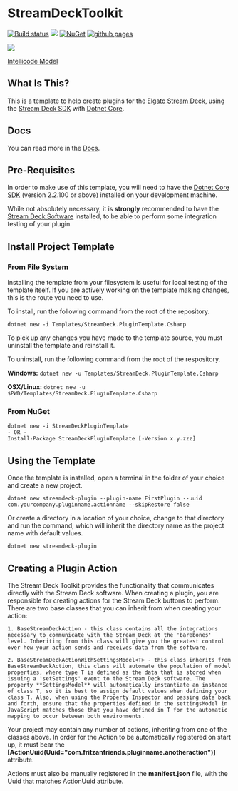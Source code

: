 # StreamDeckToolkit

[![Build status](https://dev.azure.com/FritzAndFriends/StreamDeckTools/_apis/build/status/StreamDeckTools-CI)](https://dev.azure.com/FritzAndFriends/StreamDeckTools/_build/latest?definitionId=8)  ![](https://vsrm.dev.azure.com/FritzAndFriends/_apis/public/Release/badge/00a6d40c-eb0d-4aa8-a405-d13d03317ca9/1/1)  [![NuGet](https://img.shields.io/nuget/v/StreamDeckLib.svg)](https://www.nuget.org/packages/StreamDeckLib/)
[![github pages](https://github.com/FritzAndFriends/StreamDeckToolkit/workflows/github%20pages/badge.svg)](https://github.com/FritzAndFriends/StreamDeckToolkit/actions?query=workflow%3A%22github+pages%22)

![](https://img.shields.io/azure-devops/tests/FritzAndFriends/StreamDeckTools/8/dev.svg)

[Intellicode Model](https://prod.intellicode.vsengsaas.visualstudio.com/get?m=409A792BE4F74201806A848409B2984D)

## What Is This?

This is a template to help create plugins for the [Elgato Stream Deck][Stream Deck], using the [Stream Deck SDK][] with [Dotnet Core][].

## Docs

You can read more in the [Docs](https://FritzAndFriends.github.io/StreamDeckToolkit/).

## Pre-Requisites

In order to make use of this template, you will need to have the [Dotnet Core SDK][] (version 2.2.100 or above) installed on your development machine.

While not absolutely necessary, it is **strongly** recommended to have the [Stream Deck Software][] installed, to be able to perform some integration testing of your plugin.

## Install Project Template

### From File System

Installing the template from your filesystem is useful for local testing of the template itself. If you are actively working on the template making changes, this is the route you need to use.

To install, run the following command from the root of the repository.

    dotnet new -i Templates/StreamDeck.PluginTemplate.Csharp

To pick up any changes you have made to the template source, you must uninstall the template and reinstall it.

To uninstall, run the following command from the root of the respository.

**Windows:**  `dotnet new -u Templates/StreamDeck.PluginTemplate.Csharp`

**OSX/Linux:** `dotnet new -u $PWD/Templates/StreamDeck.PluginTemplate.Csharp`

### From NuGet

    dotnet new -i StreamDeckPluginTemplate
    - OR -
    Install-Package StreamDeckPluginTemplate [-Version x.y.zzz]

## Using the Template

Once the template is installed, open a terminal in the folder of your choice and create a new project.

    dotnet new streamdeck-plugin --plugin-name FirstPlugin --uuid com.yourcompany.pluginname.actionname --skipRestore false

Or create a directory in a location of your choice, change to that directory and run the command, which will inherit the directory name as the project name with default values.

    dotnet new streamdeck-plugin

## Creating a Plugin Action
The Stream Deck Toolkit provides the functionality that communicates directly with the Stream Deck software. When creating a plugin, you are responsible for creating actions for the Stream Deck buttons to perform. There are two base classes that you can inherit from when creating your action:

    1. BaseStreamDeckAction - this class contains all the integrations necessary to communicate with the Stream Deck at the 'barebones' level. Inheriting from this class will give you the greatest control over how your action sends and receives data from the software.

    2. BaseStreamDeckActionWithSettingsModel<T> - this class inherits from BaseStreamDeckAction, this class will automate the population of model properties, where type T is defined as the data that is stored when issuing a 'setSettings' event to the Stream Deck software. The property **SettingsModel** will automatically instantiate an instance of class T, so it is best to assign default values when defining your class T. Also, when using the Property Inspector and passing data back and forth, ensure that the properties defined in the settingsModel in JavaScript matches those that you have defined in T for the automatic mapping to occur between both environments.

Your project may contain any number of actions, inheriting from one of the classes above. In order for the Action to be automatically registered on start up, it must bear the **[ActionUuid(Uuid="com.fritzanfriends.pluginname.anotheraction")]** attribute.

Actions must also be manually registered in the **manifest.json** file, with the Uuid that matches ActionUuid attribute.

<!-- Reference Links -->

[Dotnet Core]: https://dotnet.microsoft.com/ "Free, cross-platform application framework"
[Dotnet Core SDK]: https://get.dot.net/ "Download the Dotnet Core SDK or Runtime"
[Stream Deck]: https://www.elgato.com/gaming/stream-deck/ "Elgato's Stream Deck product page"
[Stream Deck SDK]: https://developer.elgato.com/documentation/stream-deck "Elgato's Stream Deck SDK documentation and reference site"
[Stream Deck Software]: https://www.elgato.com/gaming/downloads "Download the Stream Deck desktop software"
